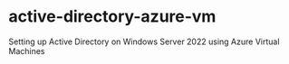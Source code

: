 # active-directory-azure-vm
Setting up Active Directory on Windows Server 2022 using Azure Virtual Machines
